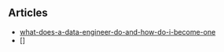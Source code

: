 ## Articles
- [what-does-a-data-engineer-do-and-how-do-i-become-one](https://www.coursera.org/gb/articles/what-does-a-data-engineer-do-and-how-do-i-become-one)
- []